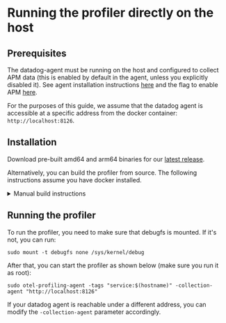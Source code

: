 # Running the profiler directly on the host

## Prerequisites

The datadog-agent must be running on the host and configured to collect APM data (this is enabled by default in the agent, unless you explicitly disabled it). See agent installation instructions [here](https://docs.datadoghq.com/agent/) and the flag to enable APM [here](https://github.com/DataDog/datadog-agent/blob/8a80bcd1c1460ba9caa97d974568bd9d0c702f3f/pkg/config/config_template.yaml#L1036-L1042).

For the purposes of this guide, we assume that the datadog agent is accessible at a specific address from the docker container: `http://localhost:8126`.

## Installation

Download pre-built amd64 and arm64 binaries for our [latest release](https://github.com/DataDog/otel-profiling-agent/releases/latest).

Alternatively, you can build the profiler from source. The following instructions assume you have docker installed.

<details>
<summary>Manual build instructions</summary>
<br />

To build the profiler, you can use the following commands:

```
make docker-image
make agent
```

This will create a `otel-profiling-agent` binary in the current directory.

</details>

## Running the profiler

To run the profiler, you need to make sure that debugfs is mounted. If it's not, you can run:

```
sudo mount -t debugfs none /sys/kernel/debug
```

After that, you can start the profiler as shown below (make sure you run it as root):

```
sudo otel-profiling-agent -tags "service:$(hostname)" -collection-agent "http://localhost:8126"
```

If your datadog agent is reachable under a different address, you can modify the `-collection-agent` parameter accordingly.
